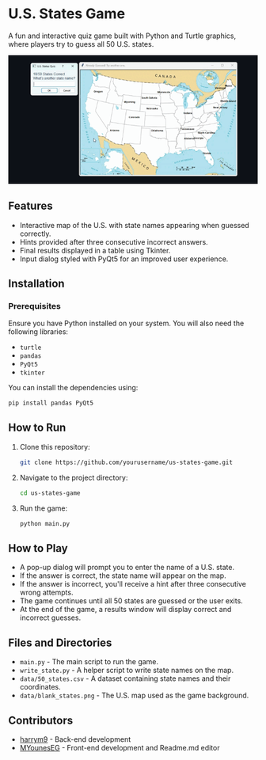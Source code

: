 # U.S. States Game

A fun and interactive quiz game built with Python and Turtle graphics, where players try to guess all 50 U.S. states.

![Game Preview](image/test.gif)

## Features
- Interactive map of the U.S. with state names appearing when guessed correctly.
- Hints provided after three consecutive incorrect answers.
- Final results displayed in a table using Tkinter.
- Input dialog styled with PyQt5 for an improved user experience.

## Installation

### Prerequisites
Ensure you have Python installed on your system. You will also need the following libraries:
- `turtle`
- `pandas`
- `PyQt5`
- `tkinter`

You can install the dependencies using:
```sh
pip install pandas PyQt5
```

## How to Run
1. Clone this repository:
   ```sh
   git clone https://github.com/yourusername/us-states-game.git
   ```
2. Navigate to the project directory:
   ```sh
   cd us-states-game
   ```
3. Run the game:
   ```sh
   python main.py
   ```

## How to Play
- A pop-up dialog will prompt you to enter the name of a U.S. state.
- If the answer is correct, the state name will appear on the map.
- If the answer is incorrect, you'll receive a hint after three consecutive wrong attempts.
- The game continues until all 50 states are guessed or the user exits.
- At the end of the game, a results window will display correct and incorrect guesses.

## Files and Directories
- `main.py` - The main script to run the game.
- `write_state.py` - A helper script to write state names on the map.
- `data/50_states.csv` - A dataset containing state names and their coordinates.
- `data/blank_states.png` - The U.S. map used as the game background.


## Contributors
- [harrym9](https://github.com/harrym9/us_states_quiz_game/) - Back-end development
- [MYounesEG](https://github.com/MYounesEG) - Front-end development and Readme.md editor

